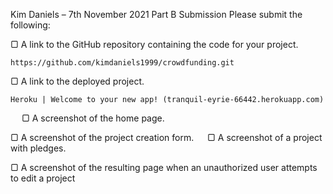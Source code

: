 Kim Daniels – 7th November 2021
Part B Submission Please submit the following: 

 ▢ A link to the GitHub repository containing the code for your project. 

	https://github.com/kimdaniels1999/crowdfunding.git

▢ A link to the deployed project. 

	Heroku | Welcome to your new app! (tranquil-eyrie-66442.herokuapp.com)

 
▢ A screenshot of the home page. 

▢ A screenshot of the project creation form. 
 
▢ A screenshot of a project with pledges. 
 
▢ A screenshot of the resulting page when an unauthorized user attempts to edit a project
